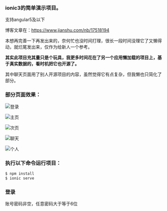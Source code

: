 ### ionic3的简单演示项目。

支持angular5及以下

博客文章在：https://www.jianshu.com/nb/17518194

本想再完善一下再发出来的，奈何忙也没时间打理，很长一段时间没理它了又懒得动，就烂尾发出来，仅作为给新人一个参考。


**其实此项目充其量只是个玩具，我更多时间花在了另一个应用懒加载的项目上，基于真实数据的，看时机把它也开源了。**

其中聊天页面用了别人开源项目的内容，虽然觉得它有点复杂，但我懒也只简化了部分。


### 部分页面效果：

![登录](https://github.com/woodstream/appetite/blob/master/src/assets/imgs/screenshot/login.png)

![主页](https://github.com/woodstream/appetite/blob/master/src/assets/imgs/screenshot/home.png)

![次页](https://github.com/woodstream/appetite/blob/master/src/assets/imgs/screenshot/second.png)

![聊天](https://github.com/woodstream/appetite/blob/master/src/assets/imgs/screenshot/chat.png)

![个人](https://github.com/woodstream/appetite/blob/master/src/assets/imgs/screenshot/person.png)


### 执行以下命令运行项目：

```bash
$ npm install
$ ionic serve
```

### 登录

账号密码非空，任意密码大于等于6位

